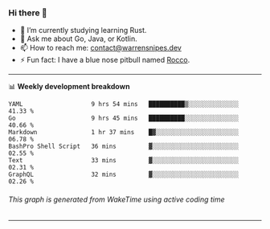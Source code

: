 ### Hi there 👋

- 🌱 I’m currently studying learning Rust.
- 💬 Ask me about Go, Java, or Kotlin.
- 📫 How to reach me: contact@warrensnipes.dev
- ⚡ Fun fact: I have a blue nose pitbull named [Rocco](https://i.imgur.com/iLsSCKu.jpg).

-------

📊 **Weekly development breakdown**
<!--START_SECTION:waka-->

```text
YAML                   9 hrs 54 mins   ██████████▒░░░░░░░░░░░░░░   41.33 %
Go                     9 hrs 45 mins   ██████████░░░░░░░░░░░░░░░   40.66 %
Markdown               1 hr 37 mins    █▓░░░░░░░░░░░░░░░░░░░░░░░   06.78 %
BashPro Shell Script   36 mins         ▓░░░░░░░░░░░░░░░░░░░░░░░░   02.55 %
Text                   33 mins         ▓░░░░░░░░░░░░░░░░░░░░░░░░   02.31 %
GraphQL                32 mins         ▓░░░░░░░░░░░░░░░░░░░░░░░░   02.26 %
```

<!--END_SECTION:waka-->
###### *This graph is generated from WakeTime using active coding time*
-------

